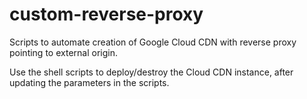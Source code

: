 # custom-reverse-proxy

Scripts to automate creation of Google Cloud CDN with reverse proxy pointing to external origin.

Use the shell scripts to deploy/destroy the Cloud CDN instance, after updating the parameters in the scripts.
